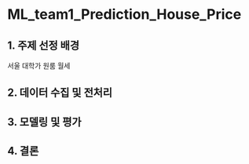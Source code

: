 # ML_team1_Prediction_House_Price

## 1. 주제 선정 배경

서울 대학가 원룸 월세

## 2. 데이터 수집 및 전처리


## 3. 모델링 및 평가 


## 4. 결론
